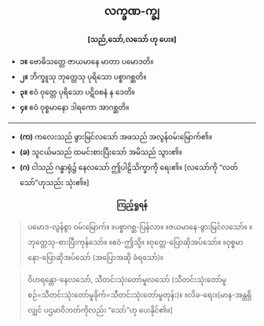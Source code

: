 ## <center>လက္ခဏ-က္ချ</center>
**<center>[သည်,သော်,လသော် ဟု ပေး။]</center>**
- **၁။** ဗောဓိသတ္တေ ဇာယမာနေ မာတာ ပမောဒတိ။
- **၂။** ဘိက္ခူသု ဘုတ္တေသု ပုရိသော ပစ္စာဂစ္ဆတိ။
- **၃။** ဧဝံ ဝုတ္တေ ပုရိသော ပဋိဝစနံ န  ဒေတိ။
- **၄။** ဧဝံ ဝုစ္စမာနော ဒါရကော အာဂစ္ဆတိ။

---

- **(က)** ကလေးသည် ဖွားမြင်လသော် အဖသည် အလွန်ဝမ်းမြောက်၏။
- **(ခ)** သူငယ်မသည် ထမင်းစားပြီးသော် အမိသည် သွား၏။
- **(ဂ)** ငါသည် ဂန္ဓာရုံ၌ နေလသော် ဤပါဠိသိက္ခာကို ရေး၏။ [လသော်ကို “လတ်သော်”ဟုသည်း သုံး၏။]

**<center>ကြည့်ရှုရန်</center>**
>ပမောဒ-လွန်စွာ ဝမ်းမြောက်။ ။ပစ္စာဂစ္ဆ-ပြန်လာ။ ။ဇယမာနေ-ဖွားမြင်လသော်။ ။ဘုတ္တေသု-စားပြီးကုန်သော်။ ။ဧဝံ-ဤသို့။  ။ဝုတ္တေ-ပြောဆိုအပ်သော်။ ။ဝုစ္စမာနော-ပြောဆိုအပ်သော် (အပြောအဆို ခံရသော်)။

>ဝိဟရန္တော-နေလသော်, သီတင်းသုံးတော်မူလသော် (သီတင်းသုံးတော်မူစဉ်=သီတင်းသုံးတော်မူခိုက်=သီတင်းသုံးတော်မူတုန်း)။ ။လိခ-ရေး။[မာန-အန္တရှိလျှင် ပဌမာဝိဘတ်ကိုလည်း “သော်”ဟု ပေးနိုင်၏။]
